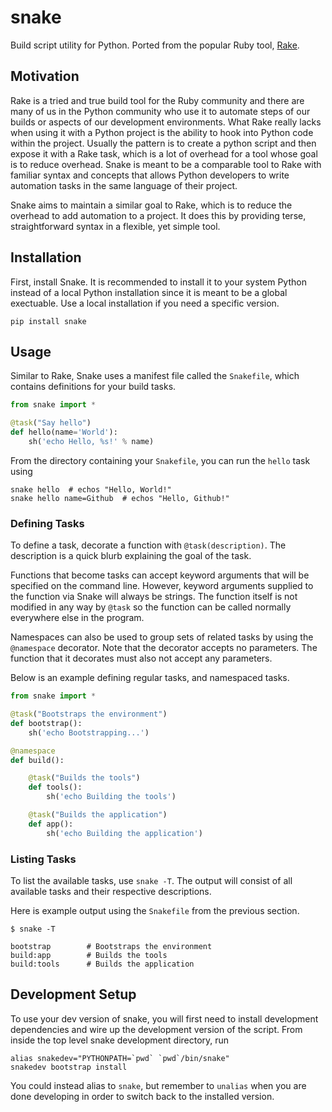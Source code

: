 # snake

Build script utility for Python. Ported from the popular Ruby tool, [Rake](https://github.com/ruby/rake).

## Motivation

Rake is a tried and true build tool for the Ruby community and there are many of us in the Python community who use it to automate steps of our builds or aspects of our development environments.
What Rake really lacks when using it with a Python project is the ability to hook into Python code within the project. Usually the pattern is to create a python script and then expose it with a Rake task, which is a lot of overhead for a tool whose goal is to reduce overhead.
Snake is meant to be a comparable tool to Rake with familiar syntax and concepts that allows Python developers to write automation tasks in the same language of their project.

Snake aims to maintain a similar goal to Rake, which is to reduce the overhead to add automation to a project. It does this by providing terse, straightforward syntax in a flexible, yet simple tool.

## Installation

First, install Snake. It is recommended to install it to your system Python instead of a local Python installation since it is meant to be a global exectuable.
Use a local installation if you need a specific version.

```
pip install snake
```

## Usage

Similar to Rake, Snake uses a manifest file called the `Snakefile`, which contains definitions for your build tasks.

```python
from snake import *

@task("Say hello")
def hello(name='World'):
    sh('echo Hello, %s!' % name)
```

From the directory containing your `Snakefile`, you can run the `hello` task using

```
snake hello  # echos "Hello, World!"
snake hello name=Github  # echos "Hello, Github!"
```

### Defining Tasks

To define a task, decorate a function with `@task(description)`.
The description is a quick blurb explaining the goal of the task.

Functions that become tasks can accept keyword arguments that will be specified on the command line.
However, keyword arguments supplied to the function via Snake will always be strings.
The function itself is not modified in any way by `@task` so the function can be called normally everywhere else in the program.

Namespaces can also be used to group sets of related tasks by using the `@namespace` decorator.
Note that the decorator accepts no parameters. The function that it decorates must also not accept any parameters.

Below is an example defining regular tasks, and namespaced tasks.

```python
from snake import *

@task("Bootstraps the environment")
def bootstrap():
    sh('echo Bootstrapping...')

@namespace
def build():

    @task("Builds the tools")
    def tools():
        sh('echo Building the tools')

    @task("Builds the application")
    def app():
        sh('echo Building the application')
```

### Listing Tasks

To list the available tasks, use `snake -T`.
The output will consist of all available tasks and their respective descriptions.

Here is example output using the `Snakefile` from the previous section.

```
$ snake -T

bootstrap        # Bootstraps the environment
build:app        # Builds the tools
build:tools      # Builds the application
```

## Development Setup

To use your dev version of snake, you will first need to install development dependencies and wire up the development version of the script.
From inside the top level snake development directory, run

```
alias snakedev="PYTHONPATH=`pwd` `pwd`/bin/snake"
snakedev bootstrap install
```

You could instead alias to `snake`, but remember to `unalias` when you are done developing in order to switch back to the installed version.

